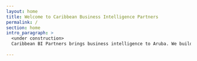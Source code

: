 ```yaml
---
layout: home
title: Welcome to Caribbean Business Intelligence Partners
permalink: /
section: home
intro_paragraph: >
  <under construction>
  Caribbean BI Partners brings business intelligence to Aruba. We build, maintain and improve business intelligence applications. We deliver all your business intelligence needs from data to dashboard. If your company is new to BI, let us introduce the possibilies. If you already own a BI application and want to change, upgrade or update someting, please contact us. Need to pull data from your business applications into a datawarehouse? Not a problem. 
  
---
```

